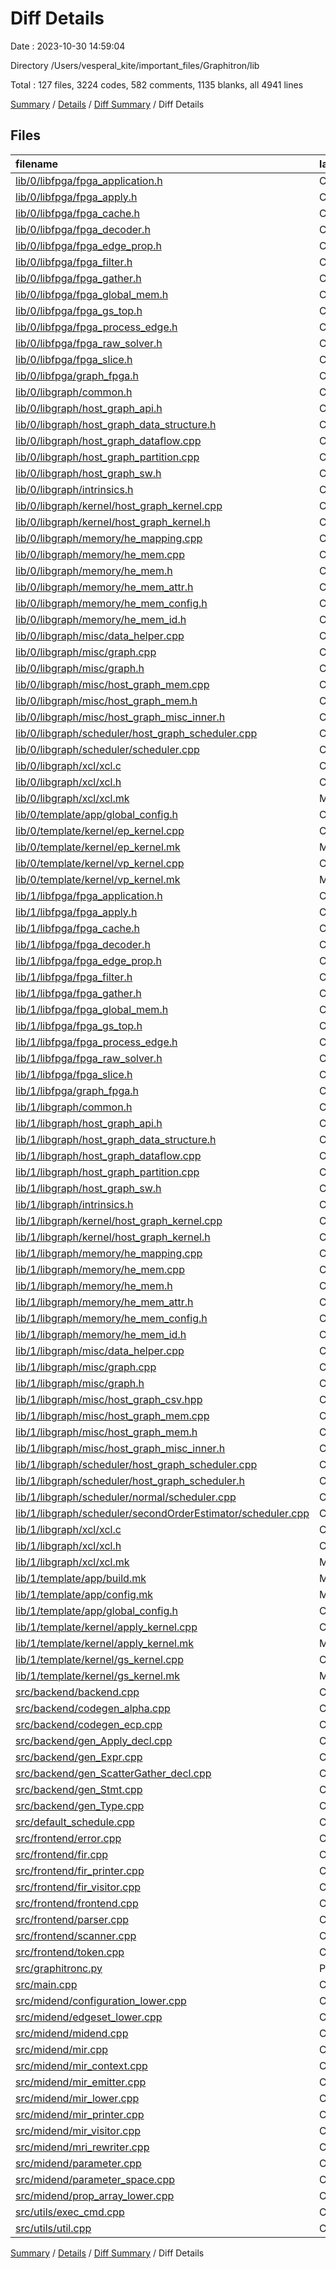 # Diff Details

Date : 2023-10-30 14:59:04

Directory /Users/vesperal_kite/important_files/Graphitron/lib

Total : 127 files,  3224 codes, 582 comments, 1135 blanks, all 4941 lines

[Summary](results.md) / [Details](details.md) / [Diff Summary](diff.md) / Diff Details

## Files
| filename | language | code | comment | blank | total |
| :--- | :--- | ---: | ---: | ---: | ---: |
| [lib/0/libfpga/fpga_application.h](/lib/0/libfpga/fpga_application.h) | C++ | 11 | 6 | 12 | 29 |
| [lib/0/libfpga/fpga_apply.h](/lib/0/libfpga/fpga_apply.h) | C++ | 49 | 0 | 13 | 62 |
| [lib/0/libfpga/fpga_cache.h](/lib/0/libfpga/fpga_cache.h) | C++ | 667 | 16 | 124 | 807 |
| [lib/0/libfpga/fpga_decoder.h](/lib/0/libfpga/fpga_decoder.h) | C++ | 527 | 0 | 5 | 532 |
| [lib/0/libfpga/fpga_edge_prop.h](/lib/0/libfpga/fpga_edge_prop.h) | C++ | 90 | 0 | 17 | 107 |
| [lib/0/libfpga/fpga_filter.h](/lib/0/libfpga/fpga_filter.h) | C++ | 37 | 8 | 12 | 57 |
| [lib/0/libfpga/fpga_gather.h](/lib/0/libfpga/fpga_gather.h) | C++ | 96 | 3 | 28 | 127 |
| [lib/0/libfpga/fpga_global_mem.h](/lib/0/libfpga/fpga_global_mem.h) | C++ | 148 | 0 | 48 | 196 |
| [lib/0/libfpga/fpga_gs_top.h](/lib/0/libfpga/fpga_gs_top.h) | C++ | 160 | 12 | 57 | 229 |
| [lib/0/libfpga/fpga_process_edge.h](/lib/0/libfpga/fpga_process_edge.h) | C++ | 122 | 21 | 40 | 183 |
| [lib/0/libfpga/fpga_raw_solver.h](/lib/0/libfpga/fpga_raw_solver.h) | C++ | 220 | 15 | 32 | 267 |
| [lib/0/libfpga/fpga_slice.h](/lib/0/libfpga/fpga_slice.h) | C++ | 127 | 0 | 24 | 151 |
| [lib/0/libfpga/graph_fpga.h](/lib/0/libfpga/graph_fpga.h) | C++ | 172 | 1 | 79 | 252 |
| [lib/0/libgraph/common.h](/lib/0/libgraph/common.h) | C++ | 39 | 0 | 25 | 64 |
| [lib/0/libgraph/host_graph_api.h](/lib/0/libgraph/host_graph_api.h) | C++ | 18 | 2 | 7 | 27 |
| [lib/0/libgraph/host_graph_data_structure.h](/lib/0/libgraph/host_graph_data_structure.h) | C++ | 54 | 1 | 28 | 83 |
| [lib/0/libgraph/host_graph_dataflow.cpp](/lib/0/libgraph/host_graph_dataflow.cpp) | C++ | 41 | 1 | 14 | 56 |
| [lib/0/libgraph/host_graph_partition.cpp](/lib/0/libgraph/host_graph_partition.cpp) | C++ | 173 | 32 | 34 | 239 |
| [lib/0/libgraph/host_graph_sw.h](/lib/0/libgraph/host_graph_sw.h) | C++ | 13 | 0 | 7 | 20 |
| [lib/0/libgraph/intrinsics.h](/lib/0/libgraph/intrinsics.h) | C++ | 48 | 4 | 7 | 59 |
| [lib/0/libgraph/kernel/host_graph_kernel.cpp](/lib/0/libgraph/kernel/host_graph_kernel.cpp) | C++ | 30 | 1 | 10 | 41 |
| [lib/0/libgraph/kernel/host_graph_kernel.h](/lib/0/libgraph/kernel/host_graph_kernel.h) | C++ | 4 | 0 | 2 | 6 |
| [lib/0/libgraph/memory/he_mapping.cpp](/lib/0/libgraph/memory/he_mapping.cpp) | C++ | 0 | 1 | 1 | 2 |
| [lib/0/libgraph/memory/he_mem.cpp](/lib/0/libgraph/memory/he_mem.cpp) | C++ | 203 | 4 | 24 | 231 |
| [lib/0/libgraph/memory/he_mem.h](/lib/0/libgraph/memory/he_mem.h) | C++ | 42 | 1 | 21 | 64 |
| [lib/0/libgraph/memory/he_mem_attr.h](/lib/0/libgraph/memory/he_mem_attr.h) | C++ | 15 | 0 | 3 | 18 |
| [lib/0/libgraph/memory/he_mem_config.h](/lib/0/libgraph/memory/he_mem_config.h) | C++ | 78 | 1 | 5 | 84 |
| [lib/0/libgraph/memory/he_mem_id.h](/lib/0/libgraph/memory/he_mem_id.h) | C++ | 22 | 2 | 8 | 32 |
| [lib/0/libgraph/misc/data_helper.cpp](/lib/0/libgraph/misc/data_helper.cpp) | C++ | 95 | 0 | 9 | 104 |
| [lib/0/libgraph/misc/graph.cpp](/lib/0/libgraph/misc/graph.cpp) | C++ | 157 | 3 | 26 | 186 |
| [lib/0/libgraph/misc/graph.h](/lib/0/libgraph/misc/graph.h) | C++ | 71 | 2 | 17 | 90 |
| [lib/0/libgraph/misc/host_graph_mem.cpp](/lib/0/libgraph/misc/host_graph_mem.cpp) | C++ | 54 | 1 | 7 | 62 |
| [lib/0/libgraph/misc/host_graph_mem.h](/lib/0/libgraph/misc/host_graph_mem.h) | C++ | 6 | 0 | 2 | 8 |
| [lib/0/libgraph/misc/host_graph_misc_inner.h](/lib/0/libgraph/misc/host_graph_misc_inner.h) | C++ | 13 | 0 | 5 | 18 |
| [lib/0/libgraph/scheduler/host_graph_scheduler.cpp](/lib/0/libgraph/scheduler/host_graph_scheduler.cpp) | C++ | 0 | 1 | 0 | 1 |
| [lib/0/libgraph/scheduler/scheduler.cpp](/lib/0/libgraph/scheduler/scheduler.cpp) | C++ | 0 | 1 | 0 | 1 |
| [lib/0/libgraph/xcl/xcl.c](/lib/0/libgraph/xcl/xcl.c) | C | 381 | 59 | 99 | 539 |
| [lib/0/libgraph/xcl/xcl.h](/lib/0/libgraph/xcl/xcl.h) | C++ | 32 | 238 | 21 | 291 |
| [lib/0/libgraph/xcl/xcl.mk](/lib/0/libgraph/xcl/xcl.mk) | Makefile | 3 | 0 | 2 | 5 |
| [lib/0/template/app/global_config.h](/lib/0/template/app/global_config.h) | C++ | 20 | 1 | 14 | 35 |
| [lib/0/template/kernel/ep_kernel.cpp](/lib/0/template/kernel/ep_kernel.cpp) | C++ | 18 | 3 | 9 | 30 |
| [lib/0/template/kernel/ep_kernel.mk](/lib/0/template/kernel/ep_kernel.mk) | Makefile | 8 | 2 | 2 | 12 |
| [lib/0/template/kernel/vp_kernel.cpp](/lib/0/template/kernel/vp_kernel.cpp) | C++ | 30 | 4 | 5 | 39 |
| [lib/0/template/kernel/vp_kernel.mk](/lib/0/template/kernel/vp_kernel.mk) | Makefile | 12 | 2 | 2 | 16 |
| [lib/1/libfpga/fpga_application.h](/lib/1/libfpga/fpga_application.h) | C++ | 11 | 6 | 12 | 29 |
| [lib/1/libfpga/fpga_apply.h](/lib/1/libfpga/fpga_apply.h) | C++ | 49 | 0 | 13 | 62 |
| [lib/1/libfpga/fpga_cache.h](/lib/1/libfpga/fpga_cache.h) | C++ | 667 | 16 | 124 | 807 |
| [lib/1/libfpga/fpga_decoder.h](/lib/1/libfpga/fpga_decoder.h) | C++ | 527 | 0 | 5 | 532 |
| [lib/1/libfpga/fpga_edge_prop.h](/lib/1/libfpga/fpga_edge_prop.h) | C++ | 90 | 0 | 17 | 107 |
| [lib/1/libfpga/fpga_filter.h](/lib/1/libfpga/fpga_filter.h) | C++ | 37 | 8 | 12 | 57 |
| [lib/1/libfpga/fpga_gather.h](/lib/1/libfpga/fpga_gather.h) | C++ | 96 | 3 | 28 | 127 |
| [lib/1/libfpga/fpga_global_mem.h](/lib/1/libfpga/fpga_global_mem.h) | C++ | 148 | 0 | 48 | 196 |
| [lib/1/libfpga/fpga_gs_top.h](/lib/1/libfpga/fpga_gs_top.h) | C++ | 160 | 12 | 57 | 229 |
| [lib/1/libfpga/fpga_process_edge.h](/lib/1/libfpga/fpga_process_edge.h) | C++ | 122 | 21 | 40 | 183 |
| [lib/1/libfpga/fpga_raw_solver.h](/lib/1/libfpga/fpga_raw_solver.h) | C++ | 220 | 15 | 32 | 267 |
| [lib/1/libfpga/fpga_slice.h](/lib/1/libfpga/fpga_slice.h) | C++ | 127 | 0 | 24 | 151 |
| [lib/1/libfpga/graph_fpga.h](/lib/1/libfpga/graph_fpga.h) | C++ | 172 | 1 | 79 | 252 |
| [lib/1/libgraph/common.h](/lib/1/libgraph/common.h) | C++ | 39 | 0 | 25 | 64 |
| [lib/1/libgraph/host_graph_api.h](/lib/1/libgraph/host_graph_api.h) | C++ | 26 | 3 | 10 | 39 |
| [lib/1/libgraph/host_graph_data_structure.h](/lib/1/libgraph/host_graph_data_structure.h) | C++ | 78 | 0 | 29 | 107 |
| [lib/1/libgraph/host_graph_dataflow.cpp](/lib/1/libgraph/host_graph_dataflow.cpp) | C++ | 96 | 2 | 28 | 126 |
| [lib/1/libgraph/host_graph_partition.cpp](/lib/1/libgraph/host_graph_partition.cpp) | C++ | 296 | 55 | 97 | 448 |
| [lib/1/libgraph/host_graph_sw.h](/lib/1/libgraph/host_graph_sw.h) | C++ | 14 | 0 | 7 | 21 |
| [lib/1/libgraph/intrinsics.h](/lib/1/libgraph/intrinsics.h) | C++ | 50 | 4 | 7 | 61 |
| [lib/1/libgraph/kernel/host_graph_kernel.cpp](/lib/1/libgraph/kernel/host_graph_kernel.cpp) | C++ | 109 | 2 | 33 | 144 |
| [lib/1/libgraph/kernel/host_graph_kernel.h](/lib/1/libgraph/kernel/host_graph_kernel.h) | C++ | 6 | 0 | 6 | 12 |
| [lib/1/libgraph/memory/he_mapping.cpp](/lib/1/libgraph/memory/he_mapping.cpp) | C++ | 104 | 0 | 14 | 118 |
| [lib/1/libgraph/memory/he_mem.cpp](/lib/1/libgraph/memory/he_mem.cpp) | C++ | 238 | 6 | 34 | 278 |
| [lib/1/libgraph/memory/he_mem.h](/lib/1/libgraph/memory/he_mem.h) | C++ | 50 | 2 | 29 | 81 |
| [lib/1/libgraph/memory/he_mem_attr.h](/lib/1/libgraph/memory/he_mem_attr.h) | C++ | 15 | 0 | 5 | 20 |
| [lib/1/libgraph/memory/he_mem_config.h](/lib/1/libgraph/memory/he_mem_config.h) | C++ | 155 | 9 | 11 | 175 |
| [lib/1/libgraph/memory/he_mem_id.h](/lib/1/libgraph/memory/he_mem_id.h) | C++ | 38 | 2 | 22 | 62 |
| [lib/1/libgraph/misc/data_helper.cpp](/lib/1/libgraph/misc/data_helper.cpp) | C++ | 95 | 0 | 9 | 104 |
| [lib/1/libgraph/misc/graph.cpp](/lib/1/libgraph/misc/graph.cpp) | C++ | 157 | 3 | 26 | 186 |
| [lib/1/libgraph/misc/graph.h](/lib/1/libgraph/misc/graph.h) | C++ | 71 | 2 | 17 | 90 |
| [lib/1/libgraph/misc/host_graph_csv.hpp](/lib/1/libgraph/misc/host_graph_csv.hpp) | C++ | 100 | 4 | 18 | 122 |
| [lib/1/libgraph/misc/host_graph_mem.cpp](/lib/1/libgraph/misc/host_graph_mem.cpp) | C++ | 96 | 1 | 27 | 124 |
| [lib/1/libgraph/misc/host_graph_mem.h](/lib/1/libgraph/misc/host_graph_mem.h) | C++ | 7 | 0 | 3 | 10 |
| [lib/1/libgraph/misc/host_graph_misc_inner.h](/lib/1/libgraph/misc/host_graph_misc_inner.h) | C++ | 13 | 0 | 5 | 18 |
| [lib/1/libgraph/scheduler/host_graph_scheduler.cpp](/lib/1/libgraph/scheduler/host_graph_scheduler.cpp) | C++ | 51 | 0 | 9 | 60 |
| [lib/1/libgraph/scheduler/host_graph_scheduler.h](/lib/1/libgraph/scheduler/host_graph_scheduler.h) | C++ | 17 | 1 | 18 | 36 |
| [lib/1/libgraph/scheduler/normal/scheduler.cpp](/lib/1/libgraph/scheduler/normal/scheduler.cpp) | C++ | 44 | 0 | 13 | 57 |
| [lib/1/libgraph/scheduler/secondOrderEstimator/scheduler.cpp](/lib/1/libgraph/scheduler/secondOrderEstimator/scheduler.cpp) | C++ | 118 | 0 | 24 | 142 |
| [lib/1/libgraph/xcl/xcl.c](/lib/1/libgraph/xcl/xcl.c) | C | 381 | 59 | 99 | 539 |
| [lib/1/libgraph/xcl/xcl.h](/lib/1/libgraph/xcl/xcl.h) | C++ | 32 | 238 | 21 | 291 |
| [lib/1/libgraph/xcl/xcl.mk](/lib/1/libgraph/xcl/xcl.mk) | Makefile | 3 | 0 | 2 | 5 |
| [lib/1/template/app/build.mk](/lib/1/template/app/build.mk) | Makefile | 6 | 3 | 6 | 15 |
| [lib/1/template/app/config.mk](/lib/1/template/app/config.mk) | Makefile | 4 | 0 | 4 | 8 |
| [lib/1/template/app/global_config.h](/lib/1/template/app/global_config.h) | C++ | 20 | 1 | 14 | 35 |
| [lib/1/template/kernel/apply_kernel.cpp](/lib/1/template/kernel/apply_kernel.cpp) | C++ | 52 | 3 | 43 | 98 |
| [lib/1/template/kernel/apply_kernel.mk](/lib/1/template/kernel/apply_kernel.mk) | Makefile | 12 | 2 | 3 | 17 |
| [lib/1/template/kernel/gs_kernel.cpp](/lib/1/template/kernel/gs_kernel.cpp) | C++ | 184 | 12 | 69 | 265 |
| [lib/1/template/kernel/gs_kernel.mk](/lib/1/template/kernel/gs_kernel.mk) | Makefile | 13 | 1 | 1 | 15 |
| [src/backend/backend.cpp](/src/backend/backend.cpp) | C++ | -11 | -31 | -2 | -44 |
| [src/backend/codegen_alpha.cpp](/src/backend/codegen_alpha.cpp) | C++ | -514 | -3 | -40 | -557 |
| [src/backend/codegen_ecp.cpp](/src/backend/codegen_ecp.cpp) | C++ | -365 | -11 | -39 | -415 |
| [src/backend/gen_Apply_decl.cpp](/src/backend/gen_Apply_decl.cpp) | C++ | -57 | -3 | -5 | -65 |
| [src/backend/gen_Expr.cpp](/src/backend/gen_Expr.cpp) | C++ | -306 | -5 | -40 | -351 |
| [src/backend/gen_ScatterGather_decl.cpp](/src/backend/gen_ScatterGather_decl.cpp) | C++ | -133 | -7 | -9 | -149 |
| [src/backend/gen_Stmt.cpp](/src/backend/gen_Stmt.cpp) | C++ | -177 | -4 | -10 | -191 |
| [src/backend/gen_Type.cpp](/src/backend/gen_Type.cpp) | C++ | -43 | -5 | -8 | -56 |
| [src/default_schedule.cpp](/src/default_schedule.cpp) | C++ | -5 | 0 | -2 | -7 |
| [src/frontend/error.cpp](/src/frontend/error.cpp) | C++ | -80 | -7 | -18 | -105 |
| [src/frontend/fir.cpp](/src/frontend/fir.cpp) | C++ | -18 | -3 | -6 | -27 |
| [src/frontend/fir_printer.cpp](/src/frontend/fir_printer.cpp) | C++ | -520 | -4 | -116 | -640 |
| [src/frontend/fir_visitor.cpp](/src/frontend/fir_visitor.cpp) | C++ | -249 | -4 | -62 | -315 |
| [src/frontend/frontend.cpp](/src/frontend/frontend.cpp) | C++ | -18 | -6 | -9 | -33 |
| [src/frontend/parser.cpp](/src/frontend/parser.cpp) | C++ | -1,119 | -127 | -264 | -1,510 |
| [src/frontend/scanner.cpp](/src/frontend/scanner.cpp) | C++ | -390 | -14 | -29 | -433 |
| [src/frontend/token.cpp](/src/frontend/token.cpp) | C++ | -255 | -4 | -31 | -290 |
| [src/graphitronc.py](/src/graphitronc.py) | Python | -76 | -10 | -26 | -112 |
| [src/main.cpp](/src/main.cpp) | C++ | -48 | -10 | -16 | -74 |
| [src/midend/configuration_lower.cpp](/src/midend/configuration_lower.cpp) | C++ | -44 | -11 | -10 | -65 |
| [src/midend/edgeset_lower.cpp](/src/midend/edgeset_lower.cpp) | C++ | -23 | -3 | -2 | -28 |
| [src/midend/midend.cpp](/src/midend/midend.cpp) | C++ | -163 | -3 | -2 | -168 |
| [src/midend/mir.cpp](/src/midend/mir.cpp) | C++ | -5 | -3 | -3 | -11 |
| [src/midend/mir_context.cpp](/src/midend/mir_context.cpp) | C++ | -3 | -3 | -2 | -8 |
| [src/midend/mir_emitter.cpp](/src/midend/mir_emitter.cpp) | C++ | -750 | -53 | -155 | -958 |
| [src/midend/mir_lower.cpp](/src/midend/mir_lower.cpp) | C++ | -12 | -3 | -2 | -17 |
| [src/midend/mir_printer.cpp](/src/midend/mir_printer.cpp) | C++ | -35 | -3 | -9 | -47 |
| [src/midend/mir_visitor.cpp](/src/midend/mir_visitor.cpp) | C++ | -203 | -4 | -50 | -257 |
| [src/midend/mri_rewriter.cpp](/src/midend/mri_rewriter.cpp) | C++ | -13 | -3 | -3 | -19 |
| [src/midend/parameter.cpp](/src/midend/parameter.cpp) | C++ | -212 | -3 | -53 | -268 |
| [src/midend/parameter_space.cpp](/src/midend/parameter_space.cpp) | C++ | -52 | -3 | -2 | -57 |
| [src/midend/prop_array_lower.cpp](/src/midend/prop_array_lower.cpp) | C++ | -20 | -3 | -2 | -25 |
| [src/utils/exec_cmd.cpp](/src/utils/exec_cmd.cpp) | C++ | -13 | -3 | -2 | -18 |
| [src/utils/util.cpp](/src/utils/util.cpp) | C++ | -166 | -5 | -22 | -193 |

[Summary](results.md) / [Details](details.md) / [Diff Summary](diff.md) / Diff Details